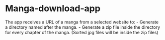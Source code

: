 # Manga-download-app

The app receives a URL of a manga from a selected website to:
    - Generate a directory named after the manga.
        - Generate a zip file inside the directory for every chapter of the manga.
        (Sorted jpg files will be inside the zip files)
